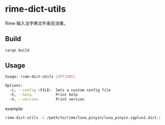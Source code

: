 # rime-dict-utils

Rime 输入法字典文件条目消重。

## Build

```sh
cargo build
```

## Usage

```sh
Usage: rime-dict-utils [OPTIONS]

Options:
  -c, --config <FILE>  Sets a custom config file
  -h, --help           Print help
  -V, --version        Print version
```

example:

```sh
rime-dict-utils -c /path/to/rime/luna_pinyin/luna_pinyin.sgplus2.dict.yaml > /tmp/luna_pinyin/luna_pinyin.sgplus2.dict.yaml
```
